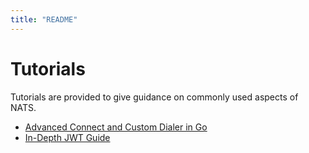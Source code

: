 ```yaml
---
title: "README"
---
```

# Tutorials

Tutorials are provided to give guidance on commonly used aspects of NATS.

* [Advanced Connect and Custom Dialer in Go](custom_dialer.md)
* [In-Depth JWT Guide](../../../running-a-nats-service/nats_admin/jwt.md)

